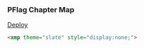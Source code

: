 ### PFlag Chapter Map

[Deploy](https://heroku.com/deploy?template=https://github.com/loualgo/pflag-chapter-map)

```html
<xmp theme="slate" style="display:none;">
```
